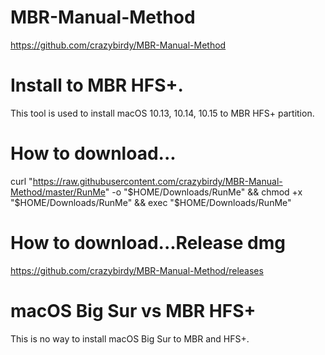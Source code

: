 # MBR-Manual-Method

https://github.com/crazybirdy/MBR-Manual-Method

# Install to MBR HFS+.

This tool is used to install macOS 10.13, 10.14, 10.15 to MBR HFS+ partition.

# How to download...

curl "https://raw.githubusercontent.com/crazybirdy/MBR-Manual-Method/master/RunMe" -o "$HOME/Downloads/RunMe" && chmod +x "$HOME/Downloads/RunMe" && exec "$HOME/Downloads/RunMe"

# How to download...Release dmg

https://github.com/crazybirdy/MBR-Manual-Method/releases

# macOS Big Sur vs MBR HFS+

This is no way to install macOS Big Sur to MBR and HFS+.
